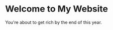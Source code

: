 <Hosted by>
<html lang="en">
<head>
    <meta charset="UTF-8">
    <meta name="viewport" content="width=device-width, initial-scale=1.0">
    <title>All you wishes will come true</title>
</head>
<body>
    <h1>Welcome to My Website</h1>
    <p>You're about to get rich by the end of this year.</p>
</body>
</html>
